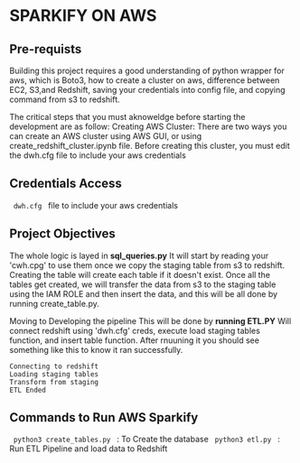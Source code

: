 # SPARKIFY ON AWS

## Pre-requists
Building this project requires a good understanding of python wrapper for aws, which is Boto3, how to create a cluster on aws, difference between EC2, S3,and Redshift, saving your credentials into config file, and copying command from s3 to redshift. 

The critical steps that you must aknoweldge before starting the development are as follow:
Creating AWS Cluster:
There are two ways you can create an AWS cluster using AWS GUI, or using create_redshift_cluster.ipynb file. 
Before creating this cluster, you must edit the dwh.cfg file to include your aws credentials

## Credentials Access
 <code> dwh.cfg </code> file to include your aws credentials

## Project Objectives
The whole logic is layed in **sql_queries.py**
It will start by reading your 'cwh.cpg' to use them once we copy the staging table from s3 to redshift. Creating the table will create each table if it doesn't exist. Once all the tables get created, we will transfer the data from s3 to the staging table using the IAM ROLE and then insert the data, and this will be all done by running create_table.py. 

Moving to Developing the pipeline
This will be done by **running ETL.PY**
Will connect redshift using 'dwh.cfg' creds, execute load staging tables function, and insert table function.
After rnuuning it you should see something like this to know it ran successfully. 

```
Connecting to redshift
Loading staging tables
Transform from staging
ETL Ended
```

## Commands to Run AWS Sparkify
<code> python3 create_tables.py </code> : To Create the database
<code> python3 etl.py </code> : Run ETL Pipeline and load data to Redshift
